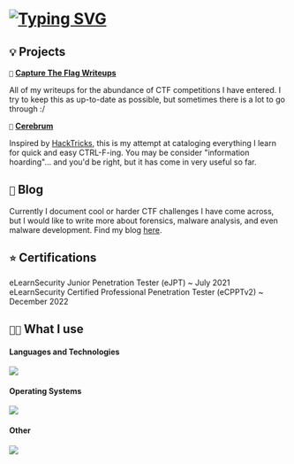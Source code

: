 # <a href="https://git.io/typing-svg"><img src="https://readme-typing-svg.demolab.com?font=Fira+Code&weight=900&size=36&pause=5000&color=24CC44&random=false&width=435&lines=hello+friend;h3ll0+fr13nd;h3llo+fr1end;hell0+fri3nd" alt="Typing SVG" /></a>

## `💡` Projects

`🚩` [**Capture The Flag Writeups**](https://github.com/h4lpy)

All of my writeups for the abundance of CTF competitions I have entered. I try to keep this as up-to-date as possible, but sometimes there is a lot to go through :/

`🧠` [**Cerebrum**](https://github.com/h4lpy)

Inspired by [HackTricks](https://book.hacktricks.xyz/), this is my attempt at cataloging everything I learn for quick and easy CTRL-F-ing. You may be consider "information hoarding"... and you'd be right, but it has come in very useful so far.

## `📝` Blog

Currently I document cool or harder CTF challenges I have come across, but I would like to write more about forensics, malware analysis, and even malware development. Find my blog [here](https://0xh4lpy.medium.com/).

## `⭐` Certifications

eLearnSecurity Junior Penetration Tester (eJPT) ~ July 2021
eLearnSecurity Certified Professional Penetration Tester (eCPPTv2) ~ December 2022

## `👨‍💻` What I use

#### Languages and Technologies

[![](https://skillicons.dev/icons?i=python,bash,powershell,c,cpp,cs,dotnet,nim,git,docker,flask&theme=dark)](https://skillicons.dev)

#### Operating Systems

[![](https://skillicons.dev/icons?i=linux,kali,ubuntu,windows,raspberrypi&theme=dark)](https://skillicons.dev)

#### Other

[![](https://skillicons.dev/icons?i=sublime,vim,visualstudio,vscode,obsidian,markdown&theme=dark)](https://skillicons.dev)
